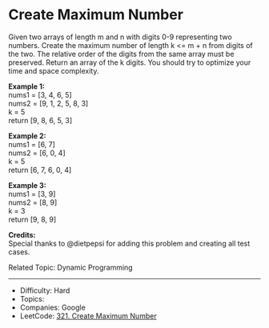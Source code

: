 # Create Maximum Number

Given two arrays of length m and n with digits 0-9 representing two numbers. Create the maximum number of length k <= m + n from digits of the two. The relative order of the digits from the same array must be preserved. Return an array of the k digits. You should try to optimize your time and space complexity.

**Example 1:**  
nums1 = [3, 4, 6, 5]  
nums2 = [9, 1, 2, 5, 8, 3]  
k = 5  
return [9, 8, 6, 5, 3]  

**Example 2:**  
nums1 = [6, 7]  
nums2 = [6, 0, 4]  
k = 5  
return [6, 7, 6, 0, 4]  

**Example 3:**  
nums1 = [3, 9]  
nums2 = [8, 9]  
k = 3  
return [9, 8, 9]  

**Credits:**  
Special thanks to @dietpepsi for adding this problem and creating all test cases.

Related Topic: Dynamic Programming

---

* Difficulty: Hard
* Topics: 
* Companies: Google
* LeetCode: [321. Create Maximum Number](https://leetcode.com/problems/create-maximum-number/description/)

